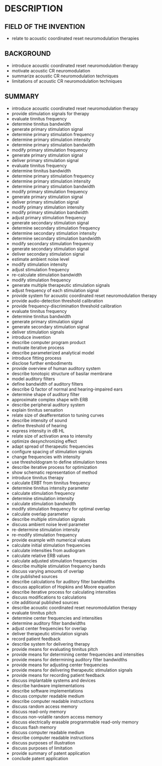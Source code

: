 # DESCRIPTION

## FIELD OF THE INVENTION

- relate to acoustic coordinated reset neuromodulation therapies

## BACKGROUND

- introduce acoustic coordinated reset neuromodulation therapy
- motivate acoustic CR neuromodulation
- summarize acoustic CR neuromodulation techniques
- limitations of acoustic CR neuromodulation techniques

## SUMMARY

- introduce acoustic coordinated reset neuromodulation therapy
- provide stimulation signals for therapy
- evaluate tinnitus frequency
- determine tinnitus bandwidth
- generate primary stimulation signal
- determine primary stimulation frequency
- determine primary stimulation intensity
- determine primary stimulation bandwidth
- modify primary stimulation frequency
- generate primary stimulation signal
- deliver primary stimulation signal
- evaluate tinnitus frequency
- determine tinnitus bandwidth
- determine primary stimulation frequency
- determine primary stimulation intensity
- determine primary stimulation bandwidth
- modify primary stimulation frequency
- generate primary stimulation signal
- deliver primary stimulation signal
- modify primary stimulation intensity
- modify primary stimulation bandwidth
- adjust primary stimulation frequency
- generate secondary stimulation signal
- determine secondary stimulation frequency
- determine secondary stimulation intensity
- determine secondary stimulation bandwidth
- modify secondary stimulation frequency
- generate secondary stimulation signal
- deliver secondary stimulation signal
- estimate ambient noise level
- modify stimulation intensity
- adjust stimulation frequency
- re-calculate stimulation bandwidth
- modify stimulation frequency
- generate multiple therapeutic stimulation signals
- adjust frequency of each stimulation signal
- provide system for acoustic coordinated reset neuromodulation therapy
- provide audio-detection threshold calibration
- provide frequency-discrimination threshold calibration
- evaluate tinnitus frequency
- determine tinnitus bandwidth
- generate primary stimulation signal
- generate secondary stimulation signal
- deliver stimulation signals
- introduce invention
- describe computer program product
- motivate iterative process
- describe parameterized analytical model
- introduce fitting process
- disclose further embodiments
- provide overview of human auditory system
- describe tonotopic structure of basilar membrane
- model auditory filters
- define bandwidth of auditory filters
- describe Q factor of normal and hearing-impaired ears
- determine shape of auditory filter
- approximate complex shape with ERB
- describe peripheral auditory system
- explain tinnitus sensation
- relate size of deafferentation to tuning curves
- describe intensity of sound
- define threshold of hearing
- express intensity in dB HL
- relate size of activation area to intensity
- optimize desynchronizing effect
- adapt spread of therapeutic frequencies
- configure spacing of stimulation signals
- change frequencies with intensity
- use thresholdogram to define stimulation tones
- describe iterative process for optimization
- show schematic representation of method
- introduce tinnitus therapy
- calculate ERBT from tinnitus frequency
- determine tinnitus intensity parameter
- calculate stimulation frequency
- determine stimulation intensity
- calculate stimulation bandwidth
- modify stimulation frequency for optimal overlap
- calculate overlap parameter
- describe multiple stimulation signals
- discuss ambient noise level parameter
- re-determine stimulation intensity
- re-modify stimulation frequency
- provide example with numerical values
- calculate initial stimulation frequencies
- calculate intensities from audiogram
- calculate relative ERB values
- calculate adjusted stimulation frequencies
- describe multiple stimulation frequency bands
- discuss varying amounts of overlap
- cite published sources
- describe calculations for auditory filter bandwidths
- discuss application of Hopkins and Moore equation
- describe iterative process for calculating intensities
- discuss modifications to calculations
- cite additional published sources
- describe acoustic coordinated reset neuromodulation therapy
- evaluate tinnitus pitch
- determine center frequencies and intensities
- determine auditory filter bandwidths
- adjust center frequencies for overlap
- deliver therapeutic stimulation signals
- record patient feedback
- describe system for delivering therapy
- provide means for evaluating tinnitus pitch
- provide means for determining center frequencies and intensities
- provide means for determining auditory filter bandwidths
- provide means for adjusting center frequencies
- provide means for delivering therapeutic stimulation signals
- provide means for recording patient feedback
- discuss implantable systems and devices
- describe hardware implementations
- describe software implementations
- discuss computer readable medium
- describe computer readable instructions
- discuss random access memory
- discuss read-only memory
- discuss non-volatile random access memory
- discuss electrically erasable programmable read-only memory
- discuss flash memory
- discuss computer readable medium
- describe computer readable instructions
- discuss purposes of illustration
- discuss purposes of limitation
- provide summary of patent application
- conclude patent application


